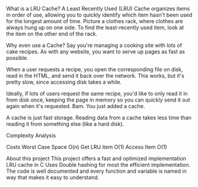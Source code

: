 What is a LRU Cache?
A Least Recently Used (LRU) Cache organizes items in order of use, allowing you to quickly identify which item hasn't been used for the longest amount of time. Picture a clothes rack, where clothes are always hung up on one side. To find the least-recently used item, look at the item on the other end of the rack.


Why even use a Cache?
Say you're managing a cooking site with lots of cake recipes. As with any website, you want to serve up pages as fast as possible.

When a user requests a recipe, you open the corresponding file on disk, read in the HTML, and send it back over the network. This works, but it's pretty slow, since accessing disk takes a while.

Ideally, if lots of users request the same recipe, you'd like to only read it in from disk once, keeping the page in memory so you can quickly send it out again when it's requested. Bam. You just added a cache.

A cache is just fast storage. Reading data from a cache takes less time than reading it from something else (like a hard disk).


Complexity Analysis

Costs	        Worst Case
Space	           O(n)
Get LRU item	   O(1)
Access Item	       O(1)



About this project
This project offers a fast and optimized implementation LRU cache in C Uses Double hashing for most the efficient implementation. The code is well documented and every function and variable is named in way that makes it easy to understand.
